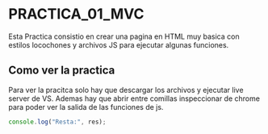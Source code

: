 # PRACTICA_01_MVC
Esta Practica consistio en crear una pagina en HTML muy basica con estilos locochones y archivos JS para ejecutar algunas funciones.
## Como ver la practica

Para ver la pracitca solo hay que descargar los archivos y ejecutar live server de VS. Ademas hay que abrir entre comillas inspeccionar de chrome para poder ver la salida de las funciones de js.

```js
console.log("Resta:", res);
```
